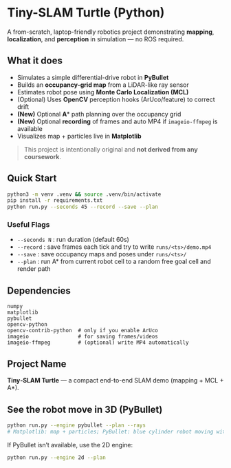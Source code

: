 # Tiny-SLAM Turtle (Python)

A from-scratch, laptop-friendly robotics project demonstrating **mapping**, **localization**, and **perception** in simulation — no ROS required.

## What it does
- Simulates a simple differential-drive robot in **PyBullet**
- Builds an **occupancy-grid map** from a LiDAR-like ray sensor
- Estimates robot pose using **Monte Carlo Localization (MCL)**
- (Optional) Uses **OpenCV** perception hooks (ArUco/feature) to correct drift
- **(New)** Optional **A*** path planning over the occupancy grid
- **(New)** Optional **recording** of frames and auto MP4 if `imageio-ffmpeg` is available
- Visualizes map + particles live in **Matplotlib**

> This project is intentionally original and **not derived from any coursework**.

## Quick Start
```bash
python3 -m venv .venv && source .venv/bin/activate
pip install -r requirements.txt
python run.py --seconds 45 --record --save --plan
```

### Useful Flags
- `--seconds N` : run duration (default 60s)
- `--record`    : save frames each tick and try to write `runs/<ts>/demo.mp4`
- `--save`      : save occupancy maps and poses under `runs/<ts>/`
- `--plan`      : run A* from current robot cell to a random free goal cell and render path

## Dependencies
```
numpy
matplotlib
pybullet
opencv-python
opencv-contrib-python  # only if you enable ArUco
imageio                # for saving frames/videos
imageio-ffmpeg         # (optional) write MP4 automatically
```


## Project Name
**Tiny‑SLAM Turtle** — a compact end-to-end SLAM demo (mapping + MCL + A*).

## See the robot move in 3D (PyBullet)
```bash
python run.py --engine pybullet --plan --rays
# Matplotlib: map + particles; PyBullet: blue cylinder robot moving with optional LiDAR rays
```
If PyBullet isn’t available, use the 2D engine:
```bash
python run.py --engine 2d --plan
```
